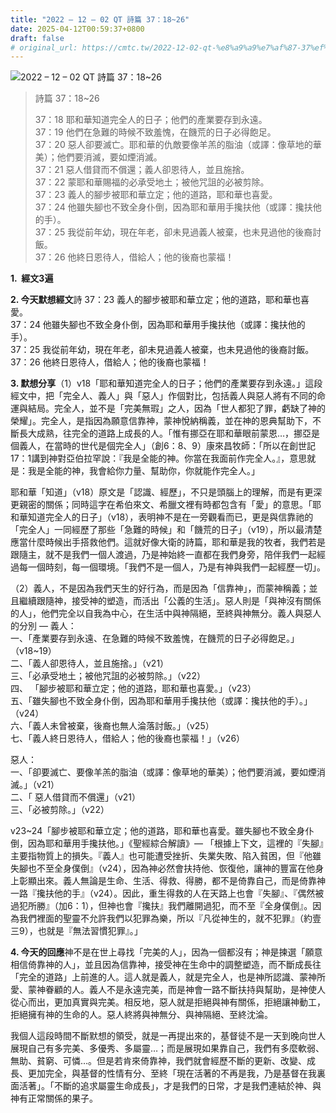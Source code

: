 ```yaml
---
title: "2022 – 12 – 02 QT 詩篇 37：18~26"
date: 2025-04-12T00:59:37+0800
draft: false
# original_url: https://cmtc.tw/2022-12-02-qt-%e8%a9%a9%e7%af%87-37%ef%bc%9a1826
---
```


![2022 – 12 – 02 QT 詩篇 37：18\~26](/images/qt.jpg  "2022 – 12 – 02 QT 詩篇 37：18\~26")

> 詩篇 37：18\~26
>
> 37：18 耶和華知道完全人的日子；他們的產業要存到永遠。  
> 37：19 他們在急難的時候不致羞愧，在饑荒的日子必得飽足。  
> 37：20 惡人卻要滅亡。耶和華的仇敵要像羊羔的脂油（或譯：像草地的華美）；他們要消滅，要如煙消滅。  
> 37：21 惡人借貸而不償還；義人卻恩待人，並且施捨。  
> 37：22 蒙耶和華賜福的必承受地土；被他咒詛的必被剪除。  
> 37：23 義人的腳步被耶和華立定；他的道路，耶和華也喜愛。  
> 37：24 他雖失腳也不致全身仆倒，因為耶和華用手攙扶他（或譯：攙扶他的手）。  
> 37：25 我從前年幼，現在年老，卻未見過義人被棄，也未見過他的後裔討飯。  
> 37：26 他終日恩待人，借給人；他的後裔也蒙福！

**1.  經文3遍**

**2. 今天默想經文**詩 37：23 義人的腳步被耶和華立定；他的道路，耶和華也喜愛。  
37：24 他雖失腳也不致全身仆倒，因為耶和華用手攙扶他（或譯：攙扶他的手）。  
37：25 我從前年幼，現在年老，卻未見過義人被棄，也未見過他的後裔討飯。  
37：26 他終日恩待人，借給人；他的後裔也蒙福！

**3. 默想分享**（1）v18「耶和華知道完全人的日子；他們的產業要存到永遠。」這段經文中，把「完全人、義人」與「惡人」作個對比，包括義人與惡人將有不同的命運與結局。完全人，並不是「完美無瑕」之人，因為「世人都犯了罪，虧缺了神的榮耀」。完全人，是指因為願意信靠神，蒙神悅納稱義，並在神的恩典幫助下，不斷長大成熟，往完全的道路上成長的人。「惟有挪亞在耶和華眼前蒙恩…，挪亞是個義人，在當時的世代是個完全人」（創6：8、9）康來昌牧師：「所以在創世記17：1講到神對亞伯拉罕說：『我是全能的神。你當在我面前作完全人。』，意思就是：我是全能的神，我會給你力量、幫助你，你就能作完全人。」

耶和華「知道」（v18）原文是「認識、經歷」，不只是頭腦上的理解，而是有更深更親密的關係；同時這字在希伯來文、希臘文裡有時都包含有「愛」的意思。「耶和華知道完全人的日子」（v18），表明神不是在一旁觀看而已，更是與信靠祂的「完全人」一同經歷了那些「急難的時候」和「饑荒的日子」（v19），所以最清楚應當什麼時候出手搭救他們。這就好像大衛的詩篇，耶和華是我的牧者，我們若是跟隨主，就不是我們一個人渡過，乃是神始終一直都在我們身旁，陪伴我們一起經過每一個時刻，每一個環境。「我們不是一個人，乃是有神與我們一起經歷一切」。

（2）義人，不是因為我們天生的好行為，而是因為「信靠神」，而蒙神稱義；並且繼續跟隨神，接受神的塑造，而活出「公義的生活」。惡人則是「與神沒有關係的人」，他們完全以自我為中心，在生活中與神隔絕，至終與神無分。義人與惡人的分別 — 義人：  
一、「產業要存到永遠、在急難的時候不致羞愧，在饑荒的日子必得飽足。」（v18\~19）  
二、「義人卻恩待人，並且施捨。」（v21）  
三、「必承受地土；被他咒詛的必被剪除。」（v22）  
四、 「腳步被耶和華立定；他的道路，耶和華也喜愛。」（v23）  
五、「雖失腳也不致全身仆倒，因為耶和華用手攙扶他（或譯：攙扶他的手）。」（v24）  
六、「義人未曾被棄，後裔也無人淪落討飯。」（v25）  
七、「義人終日恩待人，借給人；他的後裔也蒙福！」（v26）

惡人：  
一、「卻要滅亡、要像羊羔的脂油（或譯：像草地的華美）；他們要消滅，要如煙消滅。」（v21）  
二、「 惡人借貸而不償還」（v21）  
三、「必被剪除。」（v22）

v23\~24「腳步被耶和華立定；他的道路，耶和華也喜愛。雖失腳也不致全身仆倒，因為耶和華用手攙扶他。」《聖經綜合解讀》— 「根據上下文，這裡的『失腳』主要指物質上的損失。『義人』也可能遭受挫折、失業失敗、陷入貧困，但『他雖失腳也不至全身僕倒』（v24），因為神必然會扶持他、恢復他，讓神的豐富在他身上彰顯出來。義人無論是生命、生活、得救、得勝，都不是倚靠自己，而是倚靠神一路『攙扶他的手』（v24）。因此，重生得救的人在天路上也會『失腳』、『偶然被過犯所勝』（加6：1），但神也會『攙扶』我們離開過犯，而不至『全身僕倒』。因為我們裡面的聖靈不允許我們以犯罪為樂，所以『凡從神生的，就不犯罪』（約壹三9），也就是『無法習慣犯罪』。」

**4. 今天的回應**神不是在世上尋找「完美的人」，因為一個都沒有；神是揀選「願意相信倚靠神的人」，並且因為信靠神，接受神在生命中的調整塑造，而不斷成長往「完全的道路」上前進的人。這人就是義人，就是完全人，也是神所認識、蒙神所愛、蒙神眷顧的人。義人不是永遠完美，而是神會一路不斷扶持與幫助，是神使人從心而出，更加真實與完美。相反地，惡人就是拒絕與神有關係，拒絕讓神動工，拒絕擁有神的生命的人。惡人終將與神無分、與神隔絕、至終沈淪。

我個人這段時間不斷默想的領受，就是一再提出來的，基督徒不是一天到晚向世人展現自己有多完美、多優秀、多屬靈…；而是展現如果靠自己，我們有多麼軟弱、無助、貧窮、可憐…。但是若肯來倚靠神，我們就會經歷不斷的更新、改變、成長、更加完全，與基督的性情有分、至終「現在活著的不再是我，乃是基督在我裏面活著」。「不斷的追求屬靈生命成長」，才是我們的日常，才是我們連結於神、與神有正常關係的果子。